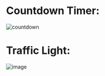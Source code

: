 # Countdown Timer:
![countdown](https://github.com/kamran2malik4/Systematic-Program-Design/assets/119792582/27f7d125-021d-4404-9154-9f99b21d71e5)

# Traffic Light:
![image](https://github.com/kamran2malik4/Systematic-Program-Design/assets/119792582/3e379615-4d3a-4a80-a504-b66efc627d74)
